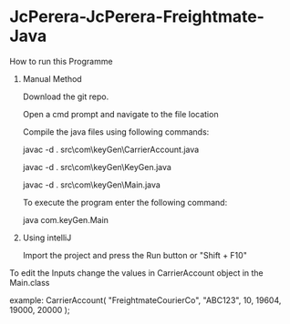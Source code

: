 # JcPerera-JcPerera-Freightmate-Java
How to run this Programme
  1) Manual Method
  
      Download the git repo.
      
      Open a cmd prompt and navigate to the file location
      
      Compile the java files using following commands:
      
        javac -d . src\com\keyGen\CarrierAccount.java
        
        javac -d . src\com\keyGen\KeyGen.java
        
        javac -d . src\com\keyGen\Main.java
        
      To execute the program enter the following command:
      
        java com.keyGen.Main 
      
  2) Using intelliJ
  
        Import the project and press the Run button or "Shift + F10"

To edit the Inputs change the values in CarrierAccount object in the Main.class

example:
  CarrierAccount(
    "FreightmateCourierCo",
    "ABC123",
    10,
    19604,
    19000,
    20000
    );
